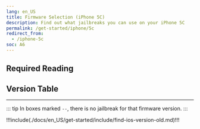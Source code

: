 ```yaml
---
lang: en_US
title: Firmware Selection (iPhone 5C)
description: Find out what jailbreaks you can use on your iPhone 5C
permalink: /get-started/iphone/5c
redirect_from:
  - /iphone-5c
soc: A6
---
```


## Required Reading

<readingTable minVer="9.1" maxVer="9.3.4"/>

## Version Table

<versionTable soc="A6" minVer="7.0.1" maxVer="10.3.3"/>

---

::: tip
In boxes marked `--`, there is no jailbreak for that firmware version.
:::

!!!include(./docs/en_US/get-started/include/find-ios-version-old.md)!!!